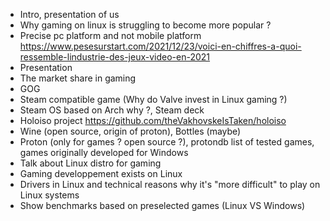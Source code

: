 
- Intro, presentation of us
- Why gaming on linux is struggling to become more popular ?
- Precise pc platform and not mobile platform
https://www.pesesurstart.com/2021/12/23/voici-en-chiffres-a-quoi-ressemble-lindustrie-des-jeux-video-en-2021
- Presentation
- The market share in gaming
- GOG
- Steam compatible game (Why do Valve invest in Linux gaming ?)
- Steam OS based on Arch why ?, Steam deck
- Holoiso project
https://github.com/theVakhovskeIsTaken/holoiso
- Wine (open source, origin of proton), Bottles (maybe)
- Proton (only for games ? open source ?), protondb list of tested games, games originally developed for Windows
- Talk about Linux distro for gaming
- Gaming developpement exists on Linux
- Drivers in Linux and technical reasons why it's "more difficult" to play on Linux systems
- Show benchmarks based on preselected games (Linux VS Windows)